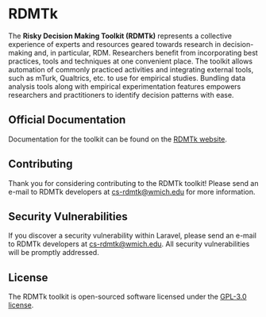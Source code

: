 # RDMTk

The **Risky Decision Making Toolkit (RDMTk)** represents a collective experience of experts and resources geared towards research in decision-making and, in particular, RDM. Researchers benefit from incorporating best practices, tools and techniques at one convenient place. The toolkit allows automation of commonly practiced activities and integrating external tools, such as mTurk, Qualtrics, etc. to use for empirical studies. Bundling data analysis tools along with empirical experimentation features empowers researchers and practitioners to identify decision patterns with ease. 

## Official Documentation

Documentation for the toolkit can be found on the [RDMTk website](https://rdmtk.wise.cs.wmich.edu/).

## Contributing

Thank you for considering contributing to the RDMTk toolkit! Please send an e-mail to RDMTk developers at cs-rdmtk@wmich.edu for more information.

## Security Vulnerabilities

If you discover a security vulnerability within Laravel, please send an e-mail to RDMTk developers at cs-rdmtk@wmich.edu. All security vulnerabilities will be promptly addressed.

## License

The RDMTk toolkit is open-sourced software licensed under the [GPL-3.0 license](https://www.gnu.org/licenses/gpl-3.0.en.html).
